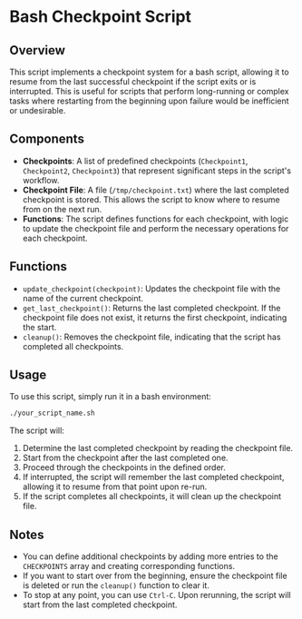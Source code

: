 # Bash Checkpoint Script

## Overview
This script implements a checkpoint system for a bash script, allowing it to resume from the last successful checkpoint if the script exits or is interrupted. This is useful for scripts that perform long-running or complex tasks where restarting from the beginning upon failure would be inefficient or undesirable.

## Components
- **Checkpoints**: A list of predefined checkpoints (`Checkpoint1`, `Checkpoint2`, `Checkpoint3`) that represent significant steps in the script's workflow.
- **Checkpoint File**: A file (`/tmp/checkpoint.txt`) where the last completed checkpoint is stored. This allows the script to know where to resume from on the next run.
- **Functions**: The script defines functions for each checkpoint, with logic to update the checkpoint file and perform the necessary operations for each checkpoint.

## Functions
- `update_checkpoint(checkpoint)`: Updates the checkpoint file with the name of the current checkpoint.
- `get_last_checkpoint()`: Returns the last completed checkpoint. If the checkpoint file does not exist, it returns the first checkpoint, indicating the start.
- `cleanup()`: Removes the checkpoint file, indicating that the script has completed all checkpoints.

## Usage
To use this script, simply run it in a bash environment:

```bash
./your_script_name.sh
```

The script will:
1. Determine the last completed checkpoint by reading the checkpoint file.
2. Start from the checkpoint after the last completed one.
3. Proceed through the checkpoints in the defined order.
4. If interrupted, the script will remember the last completed checkpoint, allowing it to resume from that point upon re-run.
5. If the script completes all checkpoints, it will clean up the checkpoint file.

## Notes
- You can define additional checkpoints by adding more entries to the `CHECKPOINTS` array and creating corresponding functions.
- If you want to start over from the beginning, ensure the checkpoint file is deleted or run the `cleanup()` function to clear it.
- To stop at any point, you can use `Ctrl-C`. Upon rerunning, the script will start from the last completed checkpoint.
